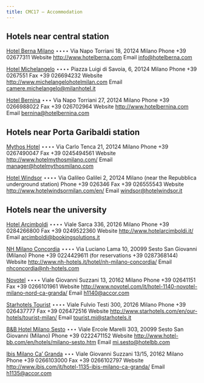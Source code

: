 ```yaml
---
title: CMC17 – Accommodation
---
```


Hotels near central station
----------------------------------

[Hotel Berna Milano](http://www.hotelberna.com) ⋆⋆⋆⋆
Via Napo Torriani 18, 20124 Milano
Phone +39 02677311
Website http://www.hotelberna.com
Email info@hotelberna.com

[Hotel Michelangelo](http://www.michelangelohotelmilan.com) ⋆⋆⋆⋆
Piazza Luigi di Savoia, 6, 20124 Milano
Phone +39 0267551
Fax +39 026694232
Website http://www.michelangelohotelmilan.com
Email camere.michelangelo@milanhotel.it

[Hotel Bernina](http://www.hotelbernina.com) ⋆⋆⋆
Via Napo Torriani 27, 20124 Milano
Phone +39 0266988022
Fax +39 026702964
Website http://www.hotelbernina.com
Email bernina@hotelbernina.com

Hotels near Porta Garibaldi station
--------------------------------------------

[Mythos Hotel](http://www.hotelmythosmilano.com/) ⋆⋆⋆⋆
Via Carlo Tenca 21, 20124 Milano
Phone +39 0267490047
Fax +39 0245494561
Website http://www.hotelmythosmilano.com/
Email manager@hotelmythosmilano.com

[Hotel Windsor](http://www.hotelwindsormilan.com/en/) ⋆⋆⋆⋆
Via Galileo Galilei 2, 20124 Milano (near the Repubblica underground station)
Phone +39 026346
Fax +39 026555543
Website http://www.hotelwindsormilan.com/en/
Email windsor@hotelwindsor.it

Hotels near the university
---------------------------------

[Hotel Arcimboldi](http://www.hotelarcimboldi.it/) ⋆⋆⋆⋆
Viale Sarca 336, 20126 Milano
Phone +39 0284266800
Fax +39 0249522360
Website http://www.hotelarcimboldi.it/
Email arcimboldi@bookingsolutions.it

[NH Milano Concordia](http://www.nh-hotels.it/hotel/nh-milano-concordia/) ⋆⋆⋆⋆
Via Luciano Lama 10, 20099 Sesto San Giovanni (Milano)
Phone +39 0224429611 (for reservations +39 0287368144)
Website http://www.nh-hotels.it/hotel/nh-milano-concordia/
Email nhconcordia@nh-hotels.com

[Novotel](http://www.novotel.com/it/hotel-1140-novotel-milano-nord-ca-granda/) ⋆⋆⋆⋆
Viale Giovanni Suzzani 13, 20162 Milano
Phone +39 02641151
Fax +39 0266101961
Website http://www.novotel.com/it/hotel-1140-novotel-milano-nord-ca-granda/
Email h1140@accor.com

[Starhotels Tourist](http://www.starhotels.com/en/our-hotels/tourist-milan/) ⋆⋆⋆⋆
Viale Fulvio Testi 300, 20126 Milano
Phone +39 026437777
Fax +39 026472516
Website http://www.starhotels.com/en/our-hotels/tourist-milan/
Email tourist.mi@starhotels.it

[B&B Hotel Milano Sesto](http://www.hotel-bb.com/en/hotels/milano-sesto.htm) ⋆⋆⋆
Viale Ercole Marelli 303, 20099 Sesto San Giovanni (Milano)
Phone +39 0222471152
Website http://www.hotel-bb.com/en/hotels/milano-sesto.htm
Email mi.sesto@hotelbb.com

[Ibis Milano Ca’ Granda](http://www.ibis.com/it/hotel-1135-ibis-milano-ca-granda/) ⋆⋆⋆
Viale Giovanni Suzzani 13/15, 20162 Milano
Phone +39 0266103000
Fax +39 0266102797
Website http://www.ibis.com/it/hotel-1135-ibis-milano-ca-granda/
Email h1135@accor.com
